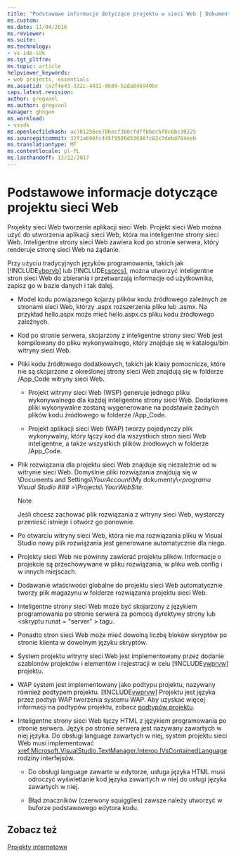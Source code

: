 ```yaml
---
title: "Podstawowe informacje dotyczące projektu w sieci Web | Dokumentacja firmy Microsoft"
ms.custom: 
ms.date: 11/04/2016
ms.reviewer: 
ms.suite: 
ms.technology:
- vs-ide-sdk
ms.tgt_pltfrm: 
ms.topic: article
helpviewer_keywords:
- web projects, essentials
ms.assetid: ca2f4e43-322c-4431-8680-52da846940bc
caps.latest.revision: 
author: gregvanl
ms.author: gregvanl
manager: ghogen
ms.workload:
- vssdk
ms.openlocfilehash: ac781256ee78becf3b0cfdffbbec6f0c6bc30225
ms.sourcegitcommit: 32f1a690fc445f9586d53698fc82c7debd784eeb
ms.translationtype: MT
ms.contentlocale: pl-PL
ms.lasthandoff: 12/22/2017
---
```

# <a name="web-project-essentials"></a>Podstawowe informacje dotyczące projektu sieci Web
Projekty sieci Web tworzenie aplikacji sieci Web. Projekt sieci Web można użyć do utworzenia aplikacji sieci Web, która ma inteligentne strony sieci Web. Inteligentne strony sieci Web zawiera kod po stronie serwera, który renderuje stronę sieci Web na żądanie.  
  
 Przy użyciu tradycyjnych języków programowania, takich jak [!INCLUDE[vbprvb](../../code-quality/includes/vbprvb_md.md)] lub [!INCLUDE[csprcs](../../data-tools/includes/csprcs_md.md)], można utworzyć inteligentne stron sieci Web do zbierania i przetwarzają informacje od użytkownika, zapisz go w bazie danych i tak dalej.  
  
-   Model kodu powiązanego kojarzy plików kodu źródłowego zależnych ze stronami sieci Web, którzy .aspx rozszerzenia pliku lub .asmx. Na przykład hello.aspx może mieć hello.aspx.cs pliku kodu źródłowego zależnych.  
  
-   Kod po stronie serwera, skojarzony z inteligentne strony sieci Web jest kompilowany do pliku wykonywalnego, który znajduje się w katalogu/bin witryny sieci Web.  
  
-   Pliki kodu źródłowego dodatkowych, takich jak klasy pomocnicze, które nie są skojarzone z określonej strony sieci Web znajdują się w folderze /App_Code witryny sieci Web.  
  
    -   Projekt witryny sieci Web (WSP) generuje jednego pliku wykonywalnego dla każdej inteligentne strony sieci Web. Dodatkowe pliki wykonywalne zostaną wygenerowane na podstawie żadnych plików kodu źródłowego w folderze /App_Code.  
  
    -   Projekt aplikacji sieci Web (WAP) tworzy pojedynczy plik wykonywalny, który łączy kod dla wszystkich stron sieci Web inteligentne, a także wszystkich plików źródłowych w folderze /App_Code.  
  
-   Plik rozwiązania dla projektu sieci Web znajduje się niezależnie od w witrynie sieci Web. Domyślnie pliki rozwiązania znajdują się w \Documents and Settings\\*YourAccount*\My dokumenty\\*\<programu Visual Studio ### >*\Projects\\ *YourWebSite*.  
  
    > [!NOTE]
    >  Jeśli chcesz zachować plik rozwiązania z witryny sieci Web, wystarczy przenieść istnieje i otwórz go ponownie.  
  
-   Po otwarciu witryny sieci Web, która nie ma rozwiązania pliku w Visual Studio nowy plik rozwiązania jest generowane automatycznie dla niego.  
  
-   Projekty sieci Web nie powinny zawierać projektu plików. Informacje o projekcie są przechowywane w pliku rozwiązania, w pliku web.config i w innych miejscach.  
  
-   Dodawanie właściwości globalne do projektu sieci Web automatycznie tworzy plik magazynu w folderze rozwiązania projektu sieci Web.  
  
-   Inteligentne strony sieci Web może być skojarzony z językiem programowania po stronie serwera za pomocą dyrektywy strony lub \<skryptu runat = "server" > tagu.  
  
-   Ponadto stron sieci Web może mieć dowolną liczbę bloków skryptów po stronie klienta w dowolnym języku skryptów.  
  
-   System projektu witryny sieci Web jest implementowany przez dodanie szablonów projektów i elementów i rejestracji w celu [!INCLUDE[vwprvw](../../extensibility/internals/includes/vwprvw_md.md)] projektu.  
  
-   WAP system jest implementowany jako podtypu projektu, nazywany również podtypem projektu. [!INCLUDE[vwprvw](../../extensibility/internals/includes/vwprvw_md.md)] Projektu jest języka przez podtyp WAP tworzenia systemu WAP. Aby uzyskać więcej informacji na podtypów projektu, zobacz [podtypów projektu](../../extensibility/internals/project-subtypes.md).  
  
-   Inteligentne strony sieci Web łączy HTML z językiem programowania po stronie serwera. Język po stronie serwera jest nazywany zawartych w niej języka. Do obsługi language zawartych w niej, system projektu sieci Web musi implementować <xref:Microsoft.VisualStudio.TextManager.Interop.IVsContainedLanguage> rodziny interfejsów.  
  
    -   Do obsługi language zawarte w edytorze, usługa języka HTML musi odroczyć wyświetlanie kod języka zawartych w niej do usługi języka zawartych w niej.  
  
    -   Błąd znaczników (czerwony squigglies) zawsze należy utworzyć w buforze podstawowego edytora kodu.  
  
## <a name="see-also"></a>Zobacz też  
 [Projekty internetowe](../../extensibility/internals/web-projects.md)